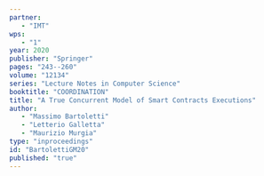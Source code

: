 ```yaml
---
partner: 
   - "IMT"
wps: 
   - "1"
year: 2020
publisher: "Springer"
pages: "243--260"
volume: "12134"
series: "Lecture Notes in Computer Science"
booktitle: "COORDINATION"
title: "A True Concurrent Model of Smart Contracts Executions"
author: 
   - "Massimo Bartoletti"
   - "Letterio Galletta"
   - "Maurizio Murgia"
type: "inproceedings"
id: "BartolettiGM20"
published: "true"
---
```

